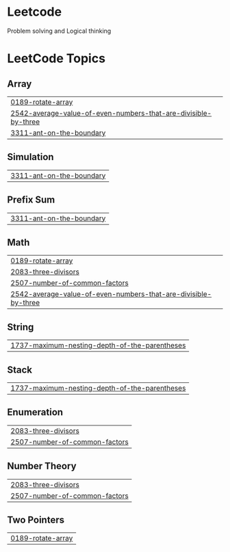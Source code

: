 # Leetcode
Problem solving and Logical thinking

<!---LeetCode Topics Start-->
# LeetCode Topics
## Array
|  |
| ------- |
| [0189-rotate-array](https://github.com/Revathy333/Leetcode/tree/master/0189-rotate-array) |
| [2542-average-value-of-even-numbers-that-are-divisible-by-three](https://github.com/Revathy333/Leetcode/tree/master/2542-average-value-of-even-numbers-that-are-divisible-by-three) |
| [3311-ant-on-the-boundary](https://github.com/Revathy333/Leetcode/tree/master/3311-ant-on-the-boundary) |
## Simulation
|  |
| ------- |
| [3311-ant-on-the-boundary](https://github.com/Revathy333/Leetcode/tree/master/3311-ant-on-the-boundary) |
## Prefix Sum
|  |
| ------- |
| [3311-ant-on-the-boundary](https://github.com/Revathy333/Leetcode/tree/master/3311-ant-on-the-boundary) |
## Math
|  |
| ------- |
| [0189-rotate-array](https://github.com/Revathy333/Leetcode/tree/master/0189-rotate-array) |
| [2083-three-divisors](https://github.com/Revathy333/Leetcode/tree/master/2083-three-divisors) |
| [2507-number-of-common-factors](https://github.com/Revathy333/Leetcode/tree/master/2507-number-of-common-factors) |
| [2542-average-value-of-even-numbers-that-are-divisible-by-three](https://github.com/Revathy333/Leetcode/tree/master/2542-average-value-of-even-numbers-that-are-divisible-by-three) |
## String
|  |
| ------- |
| [1737-maximum-nesting-depth-of-the-parentheses](https://github.com/Revathy333/Leetcode/tree/master/1737-maximum-nesting-depth-of-the-parentheses) |
## Stack
|  |
| ------- |
| [1737-maximum-nesting-depth-of-the-parentheses](https://github.com/Revathy333/Leetcode/tree/master/1737-maximum-nesting-depth-of-the-parentheses) |
## Enumeration
|  |
| ------- |
| [2083-three-divisors](https://github.com/Revathy333/Leetcode/tree/master/2083-three-divisors) |
| [2507-number-of-common-factors](https://github.com/Revathy333/Leetcode/tree/master/2507-number-of-common-factors) |
## Number Theory
|  |
| ------- |
| [2083-three-divisors](https://github.com/Revathy333/Leetcode/tree/master/2083-three-divisors) |
| [2507-number-of-common-factors](https://github.com/Revathy333/Leetcode/tree/master/2507-number-of-common-factors) |
## Two Pointers
|  |
| ------- |
| [0189-rotate-array](https://github.com/Revathy333/Leetcode/tree/master/0189-rotate-array) |
<!---LeetCode Topics End-->